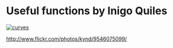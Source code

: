 # Useful functions by Inigo Quiles

<a data-flickr-embed="true"  href="https://www.flickr.com/photos/kynd/9546075099/" title="curves"><img src="https://farm8.staticflickr.com/7346/9546075099_14b91d8dec_h.jpg" alt="curves"></a><script async src="//embedr.flickr.com/assets/client-code.js" charset="utf-8"></script>

http://www.flickr.com/photos/kynd/9546075099/